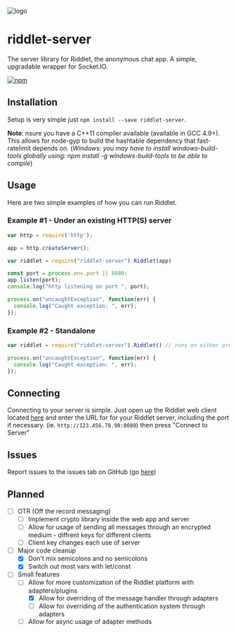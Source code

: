 ![logo](https://riddletchat.firebaseapp.com/static/media/logo.786543bd.png)

# riddlet-server

The server library for Riddlet, the anonymous chat app. A simple, upgradable wrapper for Socket.IO.

[![npm](https://img.shields.io/npm/v/riddlet-server.svg)](https://www.npmjs.com/package/riddlet-server) 

## Installation

Setup is very simple just `npm install --save riddlet-server`.

**Note**: nsure you have a C++11 compiler available (available in GCC 4.9+). This allows for node-gyp to build the hashtable dependency that fast-ratelimit depends on. (*Windows: you may have to install windows-build-tools globally using: npm install -g windows-build-tools to be able to compile*)

## Usage

Here are two simple examples of how you can run Riddlet.

### Example #1 - Under an existing HTTP(S) server

```javascript
var http = require('http');

app = http.createServer();

var riddlet = require("riddlet-server").Riddlet(app)

const port = process.env.port || 8080;
app.listen(port);
console.log("http listening on port ", port);

process.on("uncaughtException", function(err) {
  console.log("Caught exception: ", err);
});
```

### Example #2 - Standalone

```javascript
var riddlet = require("riddlet-server").Riddlet() // runs on either process.env.port or 8000

process.on("uncaughtException", function(err) {
  console.log("Caught exception: ", err);
});
```

## Connecting

Connecting to your server is simple. Just open up the Riddlet web client located [here](https://riddletchat.firebaseapp.com) and enter the URL for for your Riddlet server, including the port if necessary. (ie. `http://123.456.78.90:8080`) then press "Connect to Server"

## Issues
Report issues to the issues tab on GitHub (go [here](https://github.com/afroraydude/riddlet-server/issues))

## Planned

* [ ] OTR (Off the record messaging)
  * [ ] Implement crypto library inside the web app and server
  * [ ] Allow for usage of sending all messages through an encrypted medium - diffrent keys for different clients
  * [ ] Client key changes each use of server
* [ ] Major code cleanup
  * [x] Don't mix semicolons and no semicolons
  * [x] Switch out most vars with let/const
* [ ] Small features
  * [ ] Allow for more customization of the Riddlet platform with adapters/plugins
    * [x] Allow for overriding of the message handler through adapters
    * [ ] Allow for overriding of the authentication system through adapters
  * [ ] Allow for async usage of adapter methods